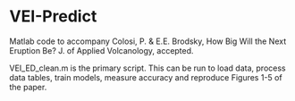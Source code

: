 # VEI-Predict
Matlab code to accompany Colosi, P. & E.E. Brodsky, How Big Will the Next Eruption Be? J. of Applied Volcanology, accepted.

VEI_ED_clean.m is the primary script. This can be run to load data, process data tables, train models, measure accuracy and
reproduce Figures 1-5 of the paper.  
